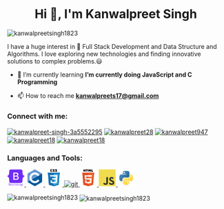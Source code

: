 <h1 align="center">Hi 👋, I'm Kanwalpreet Singh</h1>
<p align="left"> <img src="https://komarev.com/ghpvc/?username=kanwalpreetsingh1823&label=Profile%20views&color=0e75b6&style=flat" alt="kanwalpreetsingh1823" /> </p>
I have a huge interest in 🚀 Full Stack Development and Data Structure and Algorithms.
I love exploring new technologies and finding innovative solutions to complex problems.😃

- 🌱 I’m currently learning **I’m currently doing JavaScript and C Programming**

- 📫 How to reach me **kanwalpreets17@gmail.com**

<h3 align="left">Connect with me:</h3>
<p align="left">
<a href="https://linkedin.com/in/kanwalpreet-singh-3a5552295" target="blank"><img align="center" src="https://raw.githubusercontent.com/rahuldkjain/github-profile-readme-generator/master/src/images/icons/Social/linked-in-alt.svg" alt="kanwalpreet-singh-3a5552295" height="30" width="40" /></a>
<a href="https://twitter.com/kanwalpreet28" target="blank"><img align="center" src="https://raw.githubusercontent.com/rahuldkjain/github-profile-readme-generator/master/src/images/icons/Social/twitter.svg" alt="kanwalpreet28" height="30" width="40" /></a>
<a href="https://instagram.com/kanwalpreet947" target="blank"><img align="center" src="https://raw.githubusercontent.com/rahuldkjain/github-profile-readme-generator/master/src/images/icons/Social/instagram.svg" alt="kanwalpreet947" height="30" width="40" /></a>
<a href="https://www.codechef.com/users/kanwalpreet18" target="blank"><img align="center" src="https://cdn.jsdelivr.net/npm/simple-icons@3.1.0/icons/codechef.svg" alt="kanwalpreet18" height="30" width="40" /></a>
<a href="https://www.hackerrank.com/kanwalpreet18" target="blank"><img align="center" src="https://raw.githubusercontent.com/rahuldkjain/github-profile-readme-generator/master/src/images/icons/Social/hackerrank.svg" alt="kanwalpreet18" height="30" width="40" /></a>
</p>

<h3 align="left">Languages and Tools:</h3>
<p align="left"> <a href="https://getbootstrap.com" target="_blank" rel="noreferrer"> <img src="https://raw.githubusercontent.com/devicons/devicon/master/icons/bootstrap/bootstrap-plain-wordmark.svg" alt="bootstrap" width="40" height="40"/> </a> <a href="https://www.cprogramming.com/" target="_blank" rel="noreferrer"> <img src="https://raw.githubusercontent.com/devicons/devicon/master/icons/c/c-original.svg" alt="c" width="40" height="40"/> </a> <a href="https://www.w3schools.com/css/" target="_blank" rel="noreferrer"> <img src="https://raw.githubusercontent.com/devicons/devicon/master/icons/css3/css3-original-wordmark.svg" alt="css3" width="40" height="40"/> </a> <a href="https://git-scm.com/" target="_blank" rel="noreferrer"> <img src="https://www.vectorlogo.zone/logos/git-scm/git-scm-icon.svg" alt="git" width="40" height="40"/> </a> <a href="https://www.w3.org/html/" target="_blank" rel="noreferrer"> <img src="https://raw.githubusercontent.com/devicons/devicon/master/icons/html5/html5-original-wordmark.svg" alt="html5" width="40" height="40"/> </a> <a href="https://developer.mozilla.org/en-US/docs/Web/JavaScript" target="_blank" rel="noreferrer"> <img src="https://raw.githubusercontent.com/devicons/devicon/master/icons/javascript/javascript-original.svg" alt="javascript" width="40" height="40"/> </a> <a href="https://www.python.org" target="_blank" rel="noreferrer"> <img src="https://raw.githubusercontent.com/devicons/devicon/master/icons/python/python-original.svg" alt="python" width="40" height="40"/> </a> </p>

<p><img align="left" src="https://github-readme-stats.vercel.app/api/top-langs?username=kanwalpreetsingh1823&show_icons=true&locale=en&layout=compact" alt="kanwalpreetsingh1823" /></p>

<p>&nbsp;<img align="center" src="https://github-readme-stats.vercel.app/api?username=kanwalpreetsingh1823&show_icons=true&locale=en" alt="kanwalpreetsingh1823" /></p>
